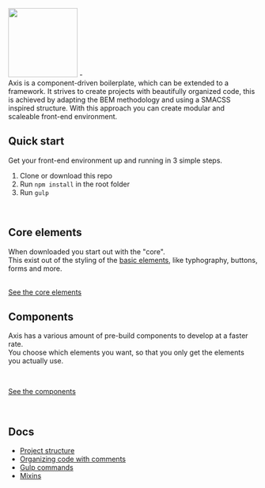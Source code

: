 <img src="https://drive.google.com/uc?id=0B0s7OorG7axJTVQtWVVwek9NNm8" height="140" style="max-width:100%; margin-bottom: 0;">
-
<br>
Axis is a component-driven boilerplate, which can be extended to a framework. It strives to create projects with beautifully organized code, this is achieved by adapting the BEM methodology and using a SMACSS inspired structure. With this approach you can create modular and scaleable front-end environment. 


<br>


## Quick start
Get your front-end environment up and running in 3 simple steps.

1. Clone or download this repo
2. Run ```npm install``` in the root folder
3. Run ```gulp```


<br>

## Core elements 
When downloaded you start out with the "core". <br>
This exist out of the styling of the [basic elements](https://martijnkeesmaat.github.io/components.html), like typhography, buttons, forms and more.

<br>
<a href="https://martijnkeesmaat.github.io/axis/core.html" target="_blank">See the core elements</a>


<br>


## Components
Axis has a various amount of pre-build components to develop at a faster rate. <br>
You choose which elements you want, so that you only get the elements you actually use.

<br>

<a href="https://martijnkeesmaat.github.io/axis/components.html" target="_blank">See the components</a>


<br>


## Docs

- [Project structure](https://github.com/MartijnKeesmaat/Axis/wiki/Project-structure)
- [Organizing code with comments](https://github.com/MartijnKeesmaat/Axis/wiki/Organizing-code-with-comments)
- [Gulp commands](https://github.com/MartijnKeesmaat/Axis/wiki/Gulp)
- [Mixins](https://github.com/MartijnKeesmaat/Axis/wiki/Mixins)


<br>

